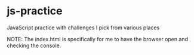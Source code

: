 # js-practice
 JavaScript practice with challenges I pick from various places


NOTE: The index.html is specifically for me to have the browser open and checking the console.